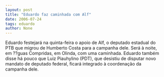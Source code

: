 ```yaml
---
layout: post
title: "Eduardo faz caminhada com Alf"
date: 2006-07-24
tags: eduardo
author: None
---
```

Eduardo festejará na quinta-feira o apoio de Alf, o deputado estadual do PTB que migrou de Humberto Costa para a campanha dele.
Será à noite, em ??guas Compridas, em Olinda, com uma caminhada.
Eduardo também disse há pouco que Luiz Piauhylino (PDT), que desistiu de disputar novo mandato de deputado federal, ficará integrado à coordenação da campanha dele. 
